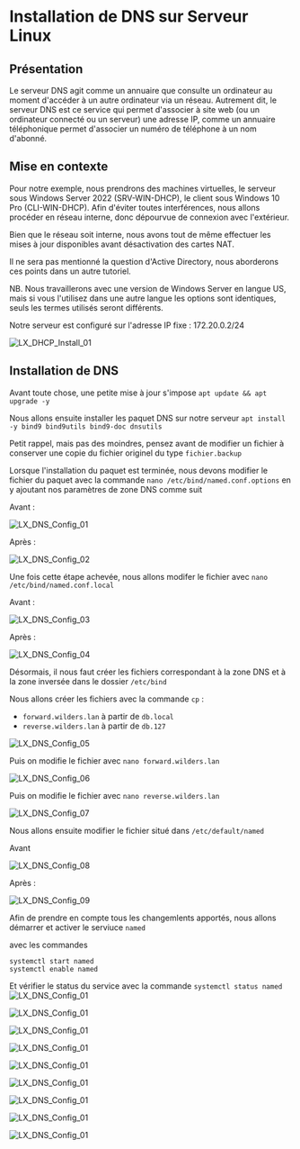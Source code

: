 # Installation de DNS sur Serveur Linux

## Présentation

Le serveur DNS agit comme un annuaire que consulte un ordinateur au moment d'accéder à un autre ordinateur via un réseau. Autrement dit, le serveur DNS est ce service qui permet d'associer à site web (ou un ordinateur connecté ou un serveur) une adresse IP, comme un annuaire téléphonique permet d'associer un numéro de téléphone à un nom d'abonné.

## Mise en contexte

Pour notre exemple, nous prendrons des machines virtuelles, le serveur sous Windows Server 2022 (SRV-WIN-DHCP), le client sous Windows 10 Pro (CLI-WIN-DHCP). Afin d'éviter toutes interférences, nous allons procéder en réseau interne, donc dépourvue de connexion avec l'extérieur.

Bien que le réseau soit interne, nous avons tout de même effectuer les mises à jour disponibles avant désactivation des cartes NAT.

Il ne sera pas mentionné la question d'Active Directory, nous aborderons ces points dans un autre tutoriel.

NB. Nous travaillerons avec une version de Windows Server en langue US, mais si vous l'utilisez dans une autre langue les options sont identiques, seuls les termes utilisés seront différents.

Notre serveur est configuré sur l'adresse IP fixe : 172.20.0.2/24

![LX_DHCP_Install_01](attachment/LX_DHCP_Install_01.jpg)

## Installation de DNS

Avant toute chose, une petite mise à jour s'impose `apt update && apt upgrade -y`

Nous allons ensuite installer les paquet DNS sur notre serveur `apt install -y bind9 bind9utils bind9-doc dnsutils`

Petit rappel, mais pas des moindres, pensez avant de modifier un fichier à conserver une copie du fichier originel du type `fichier.backup`

Lorsque l'installation du paquet est terminée, nous devons modifier le fichier du paquet avec la commande `nano /etc/bind/named.conf.options` en y ajoutant nos paramètres de zone DNS comme suit

Avant :

![LX_DNS_Config_01](attachment/LX_DNS_Config_01.jpg)

Après :

![LX_DNS_Config_02](attachment/LX_DNS_Config_02.jpg)

Une fois cette étape achevée, nous allons modifer le fichier avec `nano /etc/bind/named.conf.local`

Avant :

![LX_DNS_Config_03](attachment/LX_DNS_Config_03.jpg)

Après :

![LX_DNS_Config_04](attachment/LX_DNS_Config_04.jpg)

Désormais, il nous faut créer les fichiers correspondant à la zone DNS et à la zone inversée dans le dossier `/etc/bind`

Nous allons créer les fichiers avec la commande `cp` :
* `forward.wilders.lan` à partir de `db.local`
* `reverse.wilders.lan` à partir de `db.127`

![LX_DNS_Config_05](attachment/LX_DNS_Config_05.jpg)

Puis on modifie le fichier avec `nano forward.wilders.lan`

![LX_DNS_Config_06](attachment/LX_DNS_Config_06.jpg)

Puis on modifie le fichier avec `nano reverse.wilders.lan`

![LX_DNS_Config_07](attachment/LX_DNS_Config_07.jpg)

Nous allons ensuite modifier le fichier situé dans `/etc/default/named`

Avant

![LX_DNS_Config_08](attachment/LX_DNS_Config_08.jpg)

Après :

![LX_DNS_Config_09](attachment/LX_DNS_Config_09.jpg)

Afin de prendre en compte tous les changemlents apportés, nous allons démarrer et activer le serviuce `named`

avec les commandes

```
systemctl start named
systemctl enable named
```
Et vérifier le status du service avec la commande `systemctl status named
`
![LX_DNS_Config_01](attachment/LX_DNS_Config_01.jpg)

![LX_DNS_Config_01](attachment/LX_DNS_Config_01.jpg)

![LX_DNS_Config_01](attachment/LX_DNS_Config_01.jpg)

![LX_DNS_Config_01](attachment/LX_DNS_Config_01.jpg)

![LX_DNS_Config_01](attachment/LX_DNS_Config_01.jpg)

![LX_DNS_Config_01](attachment/LX_DNS_Config_01.jpg)

![LX_DNS_Config_01](attachment/LX_DNS_Config_01.jpg)

![LX_DNS_Config_01](attachment/LX_DNS_Config_01.jpg)

![LX_DNS_Config_01](attachment/LX_DNS_Config_01.jpg)